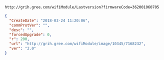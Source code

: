 `http://grih.gree.com/wifiModule/Lastversion?firmwareCode=362001060705`

```json
{
  "CreateDate": "2018-03-24 11:20:06",
  "commProtVer": "",
  "desc": "",
  "forcedUpgrade": 0,
  "r": 200,
  "url": "http://grih.gree.com/wifiModule/image/10345/7168232",
  "ver": "2.0"
}
```